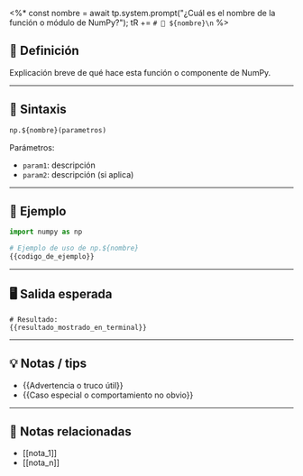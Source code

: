 <%*
const nombre = await tp.system.prompt("¿Cuál es el nombre de la función o módulo de NumPy?");
tR += `# 📘 ${nombre}\n`
%>

## 🧠 Definición
Explicación breve de qué hace esta función o componente de NumPy.

---

## 🔧 Sintaxis
```python
np.${nombre}(parametros)
```

Parámetros:
- `param1`: descripción
- `param2`: descripción (si aplica)

---

## 🧪 Ejemplo
```python
import numpy as np

# Ejemplo de uso de np.${nombre}
{{codigo_de_ejemplo}}
```

---

## 🖥️ Salida esperada
```text
# Resultado:
{{resultado_mostrado_en_terminal}}
```

---

## 💡 Notas / tips

- {{Advertencia o truco útil}}
- {{Caso especial o comportamiento no obvio}}

---

## 🔁 Notas relacionadas
- [[nota_1]]
- [[nota_n]]
